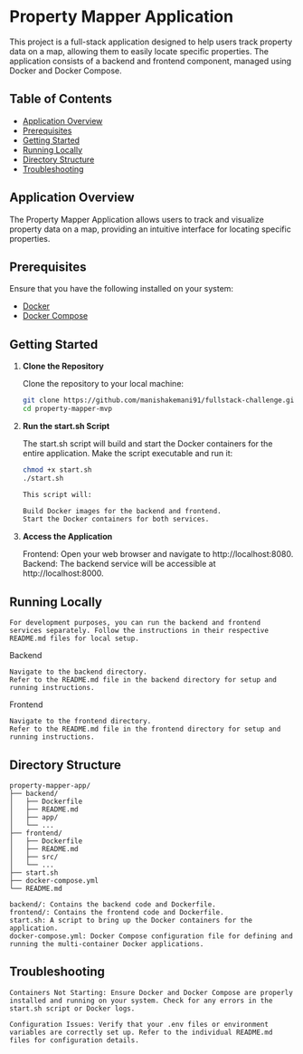 # Property Mapper Application

This project is a full-stack application designed to help users track property data on a map, allowing them to easily locate specific properties. The application consists of a backend and frontend component, managed using Docker and Docker Compose.

## Table of Contents

- [Application Overview](#application-overview)
- [Prerequisites](#prerequisites)
- [Getting Started](#getting-started)
- [Running Locally](#running-locally)
- [Directory Structure](#directory-structure)
- [Troubleshooting](#troubleshooting)

## Application Overview

The Property Mapper Application allows users to track and visualize property data on a map, providing an intuitive interface for locating specific properties.

## Prerequisites

Ensure that you have the following installed on your system:

- [Docker](https://docs.docker.com/get-docker/)
- [Docker Compose](https://docs.docker.com/compose/install/)

## Getting Started

1. **Clone the Repository**

   Clone the repository to your local machine:

   ```bash
   git clone https://github.com/manishakemani91/fullstack-challenge.git
   cd property-mapper-mvp

2. **Run the start.sh Script**

    The start.sh script will build and start the Docker containers for the entire application. Make the script executable and run it:
    ```bash
    chmod +x start.sh
    ./start.sh

    This script will:

    Build Docker images for the backend and frontend.
    Start the Docker containers for both services.

3. **Access the Application**

    Frontend: Open your web browser and navigate to http://localhost:8080.
    Backend: The backend service will be accessible at http://localhost:8000.

## Running Locally

    For development purposes, you can run the backend and frontend services separately. Follow the instructions in their respective README.md files for local setup.

Backend

    Navigate to the backend directory.
    Refer to the README.md file in the backend directory for setup and running instructions.

Frontend

    Navigate to the frontend directory.
    Refer to the README.md file in the frontend directory for setup and running instructions.

## Directory Structure

    property-mapper-app/
    ├── backend/
    │   ├── Dockerfile
    │   ├── README.md
    │   ├── app/
    │   └── ...
    ├── frontend/
    │   ├── Dockerfile
    │   ├── README.md
    │   ├── src/
    │   └── ...
    ├── start.sh
    ├── docker-compose.yml
    └── README.md

    backend/: Contains the backend code and Dockerfile.
    frontend/: Contains the frontend code and Dockerfile.
    start.sh: A script to bring up the Docker containers for the application.
    docker-compose.yml: Docker Compose configuration file for defining and running the multi-container Docker applications.

## Troubleshooting

    Containers Not Starting: Ensure Docker and Docker Compose are properly installed and running on your system. Check for any errors in the start.sh script or Docker logs.

    Configuration Issues: Verify that your .env files or environment variables are correctly set up. Refer to the individual README.md files for configuration details.


